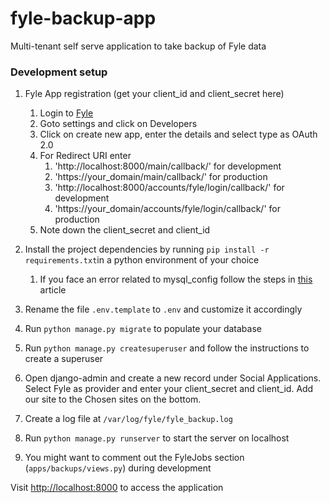 # fyle-backup-app
Multi-tenant self serve application to take backup of Fyle data

### Development setup

1. Fyle App registration (get your client_id and client_secret here)
    1. Login to [Fyle](https://app.fyle.in)
    2. Goto settings and click on Developers
    3. Click on create new app, enter the details and select type as OAuth 2.0
    4. For Redirect URI enter 
        1. 'http://localhost:8000/main/callback/' for development
        2. 'https://your_domain/main/callback/' for production
        3. 'http://localhost:8000/accounts/fyle/login/callback/' for development
        4. 'https://your_domain/accounts/fyle/login/callback/' for production
    5. Note down the client_secret and client_id

2. Install the project dependencies by running `pip install -r requirements.txt`in a python environment of your choice
    1. If you face an error related to mysql_config follow the steps in [this](https://stackoverflow.com/questions/7475223/mysql-config-not-found-when-installing-mysqldb-python-interface) article
3. Rename the file ```.env.template``` to ```.env``` and customize it accordingly
4. Run ```python manage.py migrate``` to populate your database
5. Run ```python manage.py createsuperuser``` and follow the instructions to create a superuser 
6. Open django-admin and create a new record under Social Applications. Select Fyle as provider and enter your client_secret and client_id. Add our site to the Chosen sites on the bottom.
7. Create a log file at ```/var/log/fyle/fyle_backup.log```
8. Run ```python manage.py runserver``` to start the server on localhost
9. You might want to comment out the FyleJobs section (```apps/backups/views.py```) during development


Visit [http://localhost:8000](http://localhost:8000) to access the application

